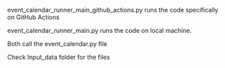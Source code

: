event_calendar_runner_main_github_actions.py runs the code specifically on GitHub Actions


event_calendar_runner_main.py runs the code on local machine.


Both call the event_calendar.py file

Check Input_data folder for the files

